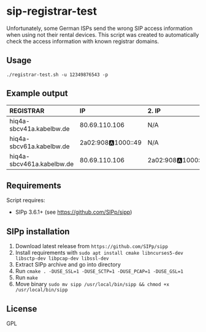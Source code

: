 # sip-registrar-test
Unfortunately, some German ISPs send the wrong SIP access information when using not their rental devices. 
This script was created to automatically check the access information with known registrar domains.

## Usage

`./registrar-test.sh -u 12349876543 -p`

## Example output

| REGISTRAR                 | IP                  | 2. IP               | STATUS  |
|:--------------------------|:--------------------|:--------------------|:--------|
| hiq4a-sbcv41a.kabelbw.de  | 80.69.110.106       | N/A                 | Success |
| hiq4a-sbcv61a.kabelbw.de  | 2a02:908:a:1000::49 | N/A                 | Failed  |
| hiq4a-sbcv461a.kabelbw.de | 80.69.110.106       | 2a02:908:a:1000::49 | Success |

## Requirements

Script requires:

* SIPp 3.6.1+ (see https://github.com/SIPp/sipp)

## SIPp installation

1. Download latest release from `https://github.com/SIPp/sipp`
2. Install requirements with `sudo apt install cmake libncurses5-dev libsctp-dev libpcap-dev libssl-dev`
3. Extract SIPp archive and go into directory
4. Run `cmake . -DUSE_SSL=1 -DUSE_SCTP=1 -DUSE_PCAP=1 -DUSE_GSL=1`
5. Run `make`
6. Move binary `sudo mv sipp /usr/local/bin/sipp && chmod +x /usr/local/bin/sipp`

## License

GPL